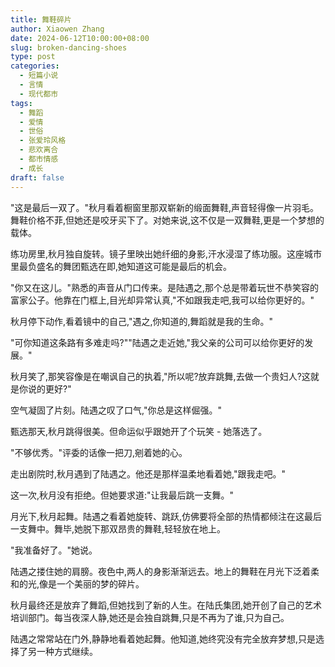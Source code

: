 ```yaml
---
title: 舞鞋碎片
author: Xiaowen Zhang
date: 2024-06-12T10:00:00+08:00
slug: broken-dancing-shoes
type: post
categories:
  - 短篇小说
  - 言情
  - 现代都市
tags:
  - 舞蹈
  - 爱情
  - 世俗
  - 张爱玲风格
  - 悲欢离合
  - 都市情感
  - 成长
draft: false
---
```


"这是最后一双了。"秋月看着橱窗里那双崭新的缎面舞鞋,声音轻得像一片羽毛。舞鞋价格不菲,但她还是咬牙买下了。对她来说,这不仅是一双舞鞋,更是一个梦想的载体。

练功房里,秋月独自旋转。镜子里映出她纤细的身影,汗水浸湿了练功服。这座城市里最负盛名的舞团甄选在即,她知道这可能是最后的机会。

"你又在这儿。"熟悉的声音从门口传来。是陆遇之,那个总是带着玩世不恭笑容的富家公子。他靠在门框上,目光却异常认真,"不如跟我走吧,我可以给你更好的。"

秋月停下动作,看着镜中的自己,"遇之,你知道的,舞蹈就是我的生命。"

"可你知道这条路有多难走吗?""陆遇之走近她,"我父亲的公司可以给你更好的发展。"

秋月笑了,那笑容像是在嘲讽自己的执着,"所以呢?放弃跳舞,去做一个贵妇人?这就是你说的更好?"

空气凝固了片刻。陆遇之叹了口气,"你总是这样倔强。"

甄选那天,秋月跳得很美。但命运似乎跟她开了个玩笑 - 她落选了。

"不够优秀。"评委的话像一把刀,剜着她的心。

走出剧院时,秋月遇到了陆遇之。他还是那样温柔地看着她,"跟我走吧。"

这一次,秋月没有拒绝。但她要求道:"让我最后跳一支舞。"

月光下,秋月起舞。陆遇之看着她旋转、跳跃,仿佛要将全部的热情都倾注在这最后一支舞中。舞毕,她脱下那双昂贵的舞鞋,轻轻放在地上。

"我准备好了。"她说。

陆遇之搂住她的肩膀。夜色中,两人的身影渐渐远去。地上的舞鞋在月光下泛着柔和的光,像是一个美丽的梦的碎片。

秋月最终还是放弃了舞蹈,但她找到了新的人生。在陆氏集团,她开创了自己的艺术培训部门。每当夜深人静,她还是会独自跳舞,只是不再为了谁,只为自己。

陆遇之常常站在门外,静静地看着她起舞。他知道,她终究没有完全放弃梦想,只是选择了另一种方式继续。